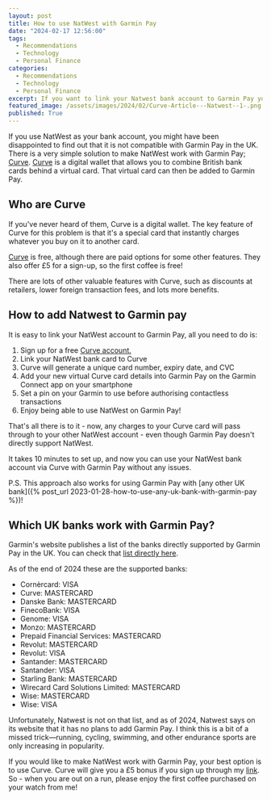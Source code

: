 ```yaml
---
layout: post
title: How to use NatWest with Garmin Pay
date: "2024-02-17 12:56:00"
tags:
  - Recommendations
  - Technology
  - Personal Finance
categories:
  - Recommendations
  - Technology
  - Personal Finance
excerpt: If you want to link your Natwest bank account to Garmin Pay you can use Curve to enable this.
featured_image: /assets/images/2024/02/Curve-Article---Natwest--1-.png
published: True
---
```

If you use NatWest as your bank account, you might have been disappointed to find out that it is not compatible with Garmin Pay in the UK. There is a very simple solution to make NatWest work with Garmin Pay; [Curve](https://curvecard.sjv.io/c/3731396/1852232/12851). [Curve](https://curvecard.sjv.io/c/3731396/1852232/12851) is a digital wallet that allows you to combine British bank cards behind a virtual card. That virtual card can then be added to Garmin Pay. 

## Who are Curve 

If you've never heard of them, Curve is a digital wallet. The key feature of Curve for this problem is that it's a special card that instantly charges whatever you buy on it to another card.

[Curve](https://curvecard.sjv.io/c/3731396/1852232/12851) is free, although there are paid options for some other features. They also offer £5 for a sign-up, so the first coffee is free!

There are lots of other valuable features with Curve, such as discounts at retailers, lower foreign transaction fees, and lots more benefits.

## How to add Natwest to Garmin pay

It is easy to link your NatWest account to Garmin Pay, all you need to do is:

  1. Sign up for a free [Curve account.](https://curvecard.sjv.io/c/3731396/1852232/12851)
  2. Link your NatWest bank card to Curve
  3. Curve will generate a unique card number, expiry date, and CVC
  4. Add your new virtual Curve card details into Garmin Pay on the Garmin Connect app on your smartphone
  5. Set a pin on your Garmin to use before authorising contactless transactions
  6. Enjoy being able to use NatWest on Garmin Pay!



That's all there is to it - now, any charges to your Curve card will pass through to your other NatWest account - even though Garmin Pay doesn't directly support NatWest. 

It takes 10 minutes to set up, and now you can use your NatWest bank account via Curve with Garmin Pay without any issues. 

P.S. This approach also works for using Garmin Pay with [any other UK bank]({% post_url 2023-01-28-how-to-use-any-uk-bank-with-garmin-pay %})!

## Which UK banks work with Garmin Pay?

Garmin's website publishes a list of the banks directly supported by Garmin Pay in the UK. You can check that [list directly here](https://www.garmin.com/en-GB/garminpay/banks/).

As of the end of 2024 these are the supported banks:

  * Cornèrcard: VISA
  * Curve: MASTERCARD
  * Danske Bank: MASTERCARD
  * FinecoBank: VISA
  * Genome: VISA
  * Monzo: MASTERCARD
  * Prepaid Financial Services: MASTERCARD
  * Revolut: MASTERCARD
  * Revolut: VISA
  * Santander: MASTERCARD
  * Santander: VISA
  * Starling Bank: MASTERCARD
  * Wirecard Card Solutions Limited: MASTERCARD
  * Wise: MASTERCARD
  * Wise: VISA



Unfortunately, Natwest is not on that list, and as of 2024, Natwest says on its website that it has no plans to add Garmin Pay. I think this is a bit of a missed trick—running, cycling, swimming, and other endurance sports are only increasing in popularity. 

If you would like to make NatWest work with Garmin Pay, your best option is to use Curve. Curve will give you a £5 bonus if you sign up through my [link](https://curvecard.sjv.io/c/3731396/1852232/12851). So - when you are out on a run, please enjoy the first coffee purchased on your watch from me!
